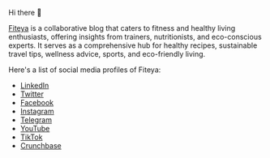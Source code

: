 Hi there 👋

[Fiteya](https://fiteya.com/) is a collaborative blog that caters to fitness and healthy living enthusiasts, offering insights from trainers, nutritionists, and eco-conscious experts. It serves as a comprehensive hub for healthy recipes, sustainable travel tips, wellness advice, sports, and eco-friendly living.

Here's a list of social media profiles of Fiteya:

- [LinkedIn](https://www.linkedin.com/company/fiteya/)
- [Twitter](https://twitter.com/fiteyacom)
- [Facebook](https://www.facebook.com/fiteyacom)
- [Instagram](https://www.instagram.com/fiteyacom/)
- [Telegram](https://t.me/fiteyacom)
- [YouTube](https://www.youtube.com/@fiteya)
- [TikTok](https://www.tiktok.com/@fiteyacom)
- [Crunchbase](https://www.crunchbase.com/organization/fiteya)

